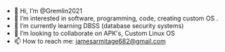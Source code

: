 - 👋 Hi, I’m @Gremlin2021
- 👀 I’m interested in software, programming, code, creating custom OS .
- 🌱 I’m currently learning DBSS (database security systems)
- 💞️ I’m looking to collaborate on APK's, Custom Linux OS
- 📫 How to reach me: jamesarmitage682@gmail.com

<!---
Gremlin2021/Gremlin2021 is a ✨ special ✨ repository because its `README.md` (this file) appears on your GitHub profile.
You can click the Preview link to take a look at your changes.
--->
